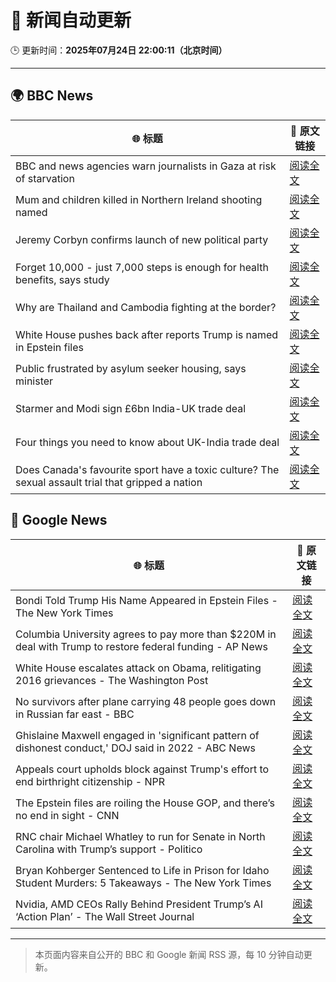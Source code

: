 # 🧠 新闻自动更新

🕒 更新时间：**2025年07月24日 22:00:11（北京时间）**

---

## 🌍 BBC News

| 🌐 标题 | 🔗 原文链接 |
|--------|-------------|
| BBC and news agencies warn journalists in Gaza at risk of starvation | [阅读全文](https://www.bbc.com/news/articles/c8j1j7n72ywo) |
| Mum and children killed in Northern Ireland shooting named | [阅读全文](https://www.bbc.com/news/articles/c9vrw3xd77jo) |
| Jeremy Corbyn confirms launch of new political party | [阅读全文](https://www.bbc.com/news/articles/cdeze706jw8o) |
| Forget 10,000 - just 7,000 steps is enough for health benefits, says study | [阅读全文](https://www.bbc.com/news/articles/cx238lgy3pwo) |
| Why are Thailand and Cambodia fighting at the border? | [阅读全文](https://www.bbc.com/news/articles/cdjxje2pje1o) |
| White House pushes back after reports Trump is named in Epstein files | [阅读全文](https://www.bbc.com/news/articles/cwyq921zqqzo) |
| Public frustrated by asylum seeker housing, says minister | [阅读全文](https://www.bbc.com/news/articles/c0rvr84l2jzo) |
| Starmer and Modi sign £6bn India-UK trade deal | [阅读全文](https://www.bbc.com/news/articles/c307ggj492vo) |
| Four things you need to know about UK-India trade deal | [阅读全文](https://www.bbc.com/news/articles/c99p2mlyep5o) |
| Does Canada's favourite sport have a toxic culture? The sexual assault trial that gripped a nation | [阅读全文](https://www.bbc.com/news/articles/cdxv71v5lq2o) |

## 📰 Google News

| 🌐 标题 | 🔗 原文链接 |
|--------|-------------|
| Bondi Told Trump His Name Appeared in Epstein Files - The New York Times | [阅读全文](https://news.google.com/rss/articles/CBMigwFBVV95cUxPT3d6RVJKdHZjRFNLdTVYdzlKa2gxRllwZHFHamRCb1BoMVR2S3M1NERVbDBBcXdwSmtaLXo4NVQzcm56c01wN0lUc3NRdzRqYzk1eFNIR1RXVWFuaUNkMFk2bVZOalptdVc2M1lrUXFNX2ktUHF6VmpqQkNKdjJnWU5FQQ?oc=5) |
| Columbia University agrees to pay more than $220M in deal with Trump to restore federal funding - AP News | [阅读全文](https://news.google.com/rss/articles/CBMihgFBVV95cUxQeUhkWk1adHIxblVnUjhlUTVwV3ZJb19zQThaWnNkam9jTDdXWXN3cWpyNXJZM21QMWhNbEtGRkV6RUM4UjZKMm0yTVNkODBRd0Z0YWhkZDJpYWpfX25rU3kxdmw3LW9heW9FRzZCc0pEc1N1VVc0ejhRNHl0OVY5NnExanlfZw?oc=5) |
| White House escalates attack on Obama, relitigating 2016 grievances - The Washington Post | [阅读全文](https://news.google.com/rss/articles/CBMinAFBVV95cUxQX2JOVUoxXzk2cTFqdE1EUkNGZ0tDdld4RVcyOE9VeGRCeWtRNUhyT05YMXdtN1dqbVdEM1loVFNHRkFiNHRpMmtRemRHZ3RCeWpFc1NDdDF5ckJ0MEZHUGpvTnZwSFN0M1o3WEw2RVhONTExWTRsV01kRXBOTnNTeWRVUVdtYXMzQ0NLb0lXUEtLcEVZMV9GRlJpT3M?oc=5) |
| No survivors after plane carrying 48 people goes down in Russian far east - BBC | [阅读全文](https://news.google.com/rss/articles/CBMiWkFVX3lxTE9vcUY5Tkx2M25iVlpKT1BaNmNHR1prRmtHbktsVEtPWmtKMGlucHREdmZvT29xR3FzTm16MFBMcVMtYno2QkRZVTZrT2ZreEc1WHJReDE4SFU0d9IBX0FVX3lxTE9vcklIUVZERTVyeG5FYjNnLTJPSDZsUXgxdzAybkIxemJLYVB1UXZwdjRXeUJsSWRTZWNiT2I1eUlOOERDdzNndW9uTkRuVmJEQUVDaDhsTl8zMjBWZ2xn?oc=5) |
| Ghislaine Maxwell engaged in 'significant pattern of dishonest conduct,' DOJ said in 2022 - ABC News | [阅读全文](https://news.google.com/rss/articles/CBMiugFBVV95cUxQbHRzM2F0VlB6Vk1ZcTNoVWwzZnAzWWMtNWQzckNtOU85dEw4blAtTHRYWXhSVjlYal9PV1ROeEJhQ05iTVRDNnE3SUphMzA5NHFFZXJnZHdqVEVycXZJNEVTdXRJdkhvR0UyRjIxV3g4cjI5UlBmck9NLXRZX2tuajdfczhzTjkxUUFOU0xpTkowZ0FsUEpud3VTQ1N0bEpZbTNSQ1hodThYN0dXbkx2QW81X2M2SzIwOGc?oc=5) |
| Appeals court upholds block against Trump's effort to end birthright citizenship - NPR | [阅读全文](https://news.google.com/rss/articles/CBMimgFBVV95cUxQa2ZiUmdmYVM1YnI5dUR2WEdjcW11Z2NnakFFOGtHbXIyQ1NuT2htcGQ5eDY1bFIyU3Rva3o3RUxXUnFVTHZCWEI1TTZCTER3ak1aLXdieUZVSnR3X0s1Tm02VTZ3dzRfSDlabnZ2blBVNnFwYWVwZk54YzVaU0hkc05DeWdqZnJLdmxGcGFGMzhnYkRMZXViaVJ3?oc=5) |
| The Epstein files are roiling the House GOP, and there’s no end in sight - CNN | [阅读全文](https://news.google.com/rss/articles/CBMie0FVX3lxTE5rQ3JscVBMSS0xamJtMmh0WDFGQTRwX2l4cGVnSWhJekFqRVlwV1ZwMm9BazUwRW14NUlLYnE2cHFZTUlVOWhYRnRsd1c5ZUw2bFhyUXUwTmR4UnNVc1VGZVk4RU1zVWE4MjhDS0N3MFZuMmdEZnFLaXNyb9IBgAFBVV95cUxNUnNic0FiRG1zV2FyVHNaRndtY2VUWnJ4TE5KWXNFMlpRU2gtTnZDckRKOEN2MVJFeENYLWptTkljc3pBR3FnbzdqekQyNzFhTGNlMHRlYmx4NWtITjZQbmFaWmFLV0QzOW1FQzNzRG51WVE0Q0owM013SHlDTEZfMg?oc=5) |
| RNC chair Michael Whatley to run for Senate in North Carolina with Trump’s support - Politico | [阅读全文](https://news.google.com/rss/articles/CBMijgFBVV95cUxQRVZpSGo1ZW9JNFdyT3lQTUJ1TDB5bWtwRE5QSjhlMVNOWFFJMDZQTzVyZmZZbXJLZ3dJTlZJeVl6bkZoY2VhckM4VnFmbjAtZjJTOW9UamJBeXkyU2Q0ZWJMYy1YZU1nYmg0b0ZKc0VFeDZIX01iUmtnNkRwSVNlNkp2Si04QUZ2NnFJTmZR?oc=5) |
| Bryan Kohberger Sentenced to Life in Prison for Idaho Student Murders: 5 Takeaways - The New York Times | [阅读全文](https://news.google.com/rss/articles/CBMihgFBVV95cUxOZk1qTzRlUDJLaGh6bzB5RnVDeFQzUnFiS29NNzhvYVJ2QTFPcnpvTWp3ZjA5MmJsZ1IyTk8xTFhDUldsZGpueXhnM0tKQ3VYRHRwcE5yblM2OGhid0hnc2ZCcUwwTkNDUi1VQWlsVmNLaHhHT3JFdVR3RHFHWFhNRmM5Q2JHdw?oc=5) |
| Nvidia, AMD CEOs Rally Behind President Trump’s AI ‘Action Plan’ - The Wall Street Journal | [阅读全文](https://news.google.com/rss/articles/CBMinwFBVV95cUxONUozaEFPaGlOTnVGWDB4UjduY3VucUY2M3d2b1JVT1ZaaEFlNC1yMEpNWi1QUzFEd1dtelcyRGZRbWRrU05ydmV1a2pRR1ItWDQtNm5GSUlGMG81ZE5xTG11Qm5mdi00Q3JxZVZtSnZ0WFJvNkJCY0Z0VzB0QWRRS0dWc3gxWHloYzhvYTY5ODA1ckpfMDNCZEp0NXA0WGs?oc=5) |

---
> 本页面内容来自公开的 BBC 和 Google 新闻 RSS 源，每 10 分钟自动更新。